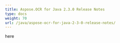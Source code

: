 ```yaml
---
title: Aspose.OCR for Java 2.3.0 Release Notes
type: docs
weight: 70
url: /java/aspose-ocr-for-java-2-3-0-release-notes/
---
```


here
